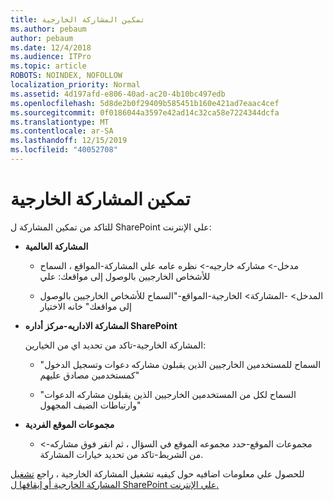 ```yaml
---
title: تمكين المشاركة الخارجية
ms.author: pebaum
author: pebaum
ms.date: 12/4/2018
ms.audience: ITPro
ms.topic: article
ROBOTS: NOINDEX, NOFOLLOW
localization_priority: Normal
ms.assetid: 4d197afd-e806-40ad-ac20-4b10bc497edb
ms.openlocfilehash: 5d8de2b0f29409b585451b160e421ad7eaac4cef
ms.sourcegitcommit: 0f0186044a3597e42ad14c32ca58e7224344dcfa
ms.translationtype: MT
ms.contentlocale: ar-SA
ms.lasthandoff: 12/15/2019
ms.locfileid: "40052708"
---
```

# <a name="enable-external-sharing"></a>تمكين المشاركة الخارجية

 للتاكد من تمكين المشاركة ل SharePoint علي الإنترنت:
  
- **المشاركة العالمية**
    
  - مدخل-\> مشاركه خارجيه-\> نظره عامه علي المشاركة-المواقع ، السماح للأشخاص الخارجيين بالوصول إلى مواقعك: علي
    
  - المدخل\> -المشاركة\> الخارجية-المواقع-"السماح للأشخاص الخارجيين بالوصول إلى مواقعك" خانه الاختيار
    
- **المشاركة الاداريه-مركز أداره SharePoint**
    
    المشاركة الخارجية-تاكد من تحديد اي من الخيارين:
    
  - "السماح للمستخدمين الخارجيين الذين يقبلون مشاركه دعوات وتسجيل الدخول كمستخدمين مصادق عليهم"
    
  - "السماح لكل من المستخدمين الخارجيين الذين يقبلون مشاركه الدعوات وارتباطات الضيف المجهول"
    
- **مجموعات الموقع الفردية**
    
  - مجموعات الموقع-حدد مجموعه الموقع في السؤال ، ثم انقر فوق مشاركه-\> من الشريط-تاكد من تحديد خيارات المشاركة.
    
للحصول علي معلومات اضافيه حول كيفيه تشغيل المشاركة الخارجية ، راجع [تشغيل المشاركة الخارجية أو إيقافها ل SharePoint علي الإنترنت.](https://go.microsoft.com/fwlink/?linkid=2047681&amp;clcid=0x409)
  

